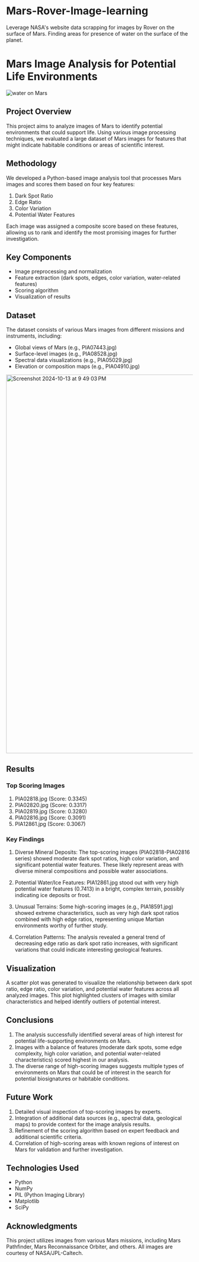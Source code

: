 # Mars-Rover-Image-learning
Leverage NASA's website data scrapping for images by Rover on the surface of Mars. Finding areas for presence of water on the surface of the planet. 


# Mars Image Analysis for Potential Life Environments

![water on Mars](https://github.com/user-attachments/assets/02fc3e7c-d484-41b2-a291-63f1d0c1c85f)


## Project Overview
This project aims to analyze images of Mars to identify potential environments that could support life. Using various image processing techniques, we evaluated a large dataset of Mars images for features that might indicate habitable conditions or areas of scientific interest.

## Methodology
We developed a Python-based image analysis tool that processes Mars images and scores them based on four key features:
1. Dark Spot Ratio
2. Edge Ratio
3. Color Variation
4. Potential Water Features

Each image was assigned a composite score based on these features, allowing us to rank and identify the most promising images for further investigation.

## Key Components
- Image preprocessing and normalization
- Feature extraction (dark spots, edges, color variation, water-related features)
- Scoring algorithm
- Visualization of results

## Dataset
The dataset consists of various Mars images from different missions and instruments, including:
- Global views of Mars (e.g., PIA07443.jpg)
- Surface-level images (e.g., PIA08528.jpg)
- Spectral data visualizations (e.g., PIA05029.jpg)
- Elevation or composition maps (e.g., PIA04910.jpg)

<img width="1021" alt="Screenshot 2024-10-13 at 9 49 03 PM" src="https://github.com/user-attachments/assets/7f897a73-662c-4624-994c-d2f9a4414400">

## Results

### Top Scoring Images
1. PIA02818.jpg (Score: 0.3345)
2. PIA02820.jpg (Score: 0.3317)
3. PIA02819.jpg (Score: 0.3280)
4. PIA02816.jpg (Score: 0.3091)
5. PIA12861.jpg (Score: 0.3067)

### Key Findings
1. Diverse Mineral Deposits: The top-scoring images (PIA02818-PIA02816 series) showed moderate dark spot ratios, high color variation, and significant potential water features. These likely represent areas with diverse mineral compositions and possible water associations.

2. Potential Water/Ice Features: PIA12861.jpg stood out with very high potential water features (0.7413) in a bright, complex terrain, possibly indicating ice deposits or frost.

3. Unusual Terrains: Some high-scoring images (e.g., PIA18591.jpg) showed extreme characteristics, such as very high dark spot ratios combined with high edge ratios, representing unique Martian environments worthy of further study.

4. Correlation Patterns: The analysis revealed a general trend of decreasing edge ratio as dark spot ratio increases, with significant variations that could indicate interesting geological features.

## Visualization
A scatter plot was generated to visualize the relationship between dark spot ratio, edge ratio, color variation, and potential water features across all analyzed images. This plot highlighted clusters of images with similar characteristics and helped identify outliers of potential interest.

## Conclusions
1. The analysis successfully identified several areas of high interest for potential life-supporting environments on Mars.
2. Images with a balance of features (moderate dark spots, some edge complexity, high color variation, and potential water-related characteristics) scored highest in our analysis.
3. The diverse range of high-scoring images suggests multiple types of environments on Mars that could be of interest in the search for potential biosignatures or habitable conditions.

## Future Work
1. Detailed visual inspection of top-scoring images by experts.
2. Integration of additional data sources (e.g., spectral data, geological maps) to provide context for the image analysis results.
3. Refinement of the scoring algorithm based on expert feedback and additional scientific criteria.
4. Correlation of high-scoring areas with known regions of interest on Mars for validation and further investigation.

## Technologies Used
- Python
- NumPy
- PIL (Python Imaging Library)
- Matplotlib
- SciPy

## Acknowledgments
This project utilizes images from various Mars missions, including Mars Pathfinder, Mars Reconnaissance Orbiter, and others. All images are courtesy of NASA/JPL-Caltech.
